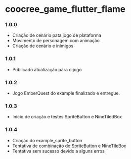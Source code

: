 # coocree_game_flutter_flame

### 1.0.0

* Criação de cenário pata jogo de plataforma
* Movimento de personagem com animação
* Criação de cenário e inimigos

### 1.0.1
* Publicado atualização para o jogo

### 1.0.2
* Jogo EmberQuest do example finalizado e entregue.

### 1.0.3
* Inicio de criação e testes SpriteButton e NineTiledBox

### 1.0.4
* Criação do example_sprite_button
* Tentativa de combinação do SpriteButton e NineTileBox
* Tentativa sem sucesso devido a alguns erros 